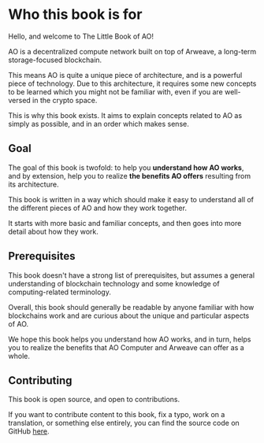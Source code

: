 # Who this book is for

Hello, and welcome to The Little Book of AO!

AO is a decentralized compute network built on top of Arweave, a long-term
storage-focused blockchain.

This means AO is quite a unique piece of architecture, and is a powerful piece of
technology. Due to this architecture, it requires some new concepts to be learned
which you might not be familiar with, even if you are well-versed in the crypto space.

This is why this book exists. It aims to explain concepts related to AO as
simply as possible, and in an order which makes sense.

## Goal

The goal of this book is twofold: to help you **understand how AO works**, and
by extension, help you to realize **the benefits AO offers** resulting from its
architecture.

This book is written in a way which should make it easy to understand
all of the different pieces of AO and how they work together.

It starts with
more basic and familiar concepts, and then goes into more detail about how they
work.

## Prerequisites

This book doesn't have a strong list of prerequisites, but assumes a general understanding of
blockchain technology and some knowledge of computing-related terminology.

Overall, this book should generally be readable by anyone familiar with how blockchains work and
are curious about the unique and particular aspects of AO.

We hope this book helps you understand how AO works, and in turn, helps you to
realize the benefits that AO Computer and Arweave can offer as a whole.

## Contributing

This book is open source, and open to contributions.

If you want to contribute content to this book, fix a typo, work on a translation, or
something else entirely, you can find the source code on GitHub [here](https://github.com/longview-labs).
